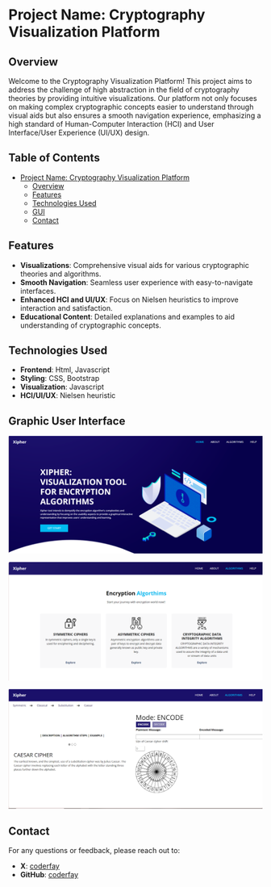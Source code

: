 # Project Name: Cryptography Visualization Platform

## Overview

Welcome to the Cryptography Visualization Platform! This project aims to address the challenge of high abstraction in the field of cryptography theories by providing intuitive visualizations. Our platform not only focuses on making complex cryptographic concepts easier to understand through visual aids but also ensures a smooth navigation experience, emphasizing a high standard of Human-Computer Interaction (HCI) and User Interface/User Experience (UI/UX) design.

## Table of Contents

- [Project Name: Cryptography Visualization Platform](#project-name-cryptography-visualization-platform)
  - [Overview](#overview)
  - [Features](#features)
  - [Technologies Used](#technologies-used)
  - [GUI](#Graphic-User-Interface)
  - [Contact](#contact)

## Features

- **Visualizations**: Comprehensive visual aids for various cryptographic theories and algorithms.
- **Smooth Navigation**: Seamless user experience with easy-to-navigate interfaces.
- **Enhanced HCI and UI/UX**: Focus on Nielsen heuristics to improve interaction and satisfaction.
- **Educational Content**: Detailed explanations and examples to aid understanding of cryptographic concepts.

## Technologies Used

- **Frontend**: Html, Javascript
- **Styling**: CSS, Bootstrap
- **Visualization**: Javascript
- **HCI/UI/UX**: Nielsen heuristic

## Graphic User Interface

![Home page](Image/GP1.PNG)

![Algorthims page](Image/GP2.PNG)

![Caeser Cipher](Image/GP3.PNG)


## Contact

For any questions or feedback, please reach out to:

- **X**: [coderfay](https://x.com/coderfay)
- **GitHub**: [coderfay](https://github.com/coderfay)
